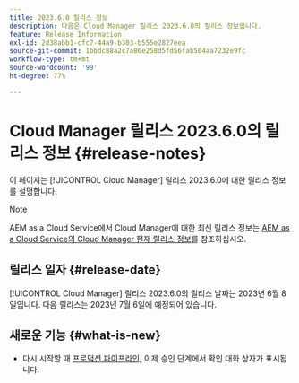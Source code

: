```yaml
---
title: 2023.6.0 릴리스 정보
description: 다음은 Cloud Manager 릴리스 2023.6.0의 릴리스 정보입니다.
feature: Release Information
exl-id: 2d38abb1-cfc7-44a9-b303-b555e2827eea
source-git-commit: 1bbdc88a2c7a86e258d5fd56fab504aa7232e9fc
workflow-type: tm+mt
source-wordcount: '99'
ht-degree: 77%

---
```



# Cloud Manager 릴리스 2023.6.0의 릴리스 정보 {#release-notes}

이 페이지는 [!UICONTROL Cloud Manager] 릴리스 2023.6.0에 대한 릴리스 정보를 설명합니다.

>[!NOTE]
>
>AEM as a Cloud Service에서 Cloud Manager에 대한 최신 릴리스 정보는 [AEM as a Cloud Service의 Cloud Manager 현재 릴리스 정보](https://experienceleague.adobe.com/docs/experience-manager-cloud-service/content/implementing/using-cloud-manager/release-notes-cloud-manager/release-notes-cm-current.html)를 참조하십시오.

## 릴리스 일자 {#release-date}

[!UICONTROL Cloud Manager] 릴리스 2023.6.0의 릴리스 날짜는 2023년 6월 8일입니다. 다음 릴리스는 2023년 7월 6일에 예정되어 있습니다.

## 새로운 기능 {#what-is-new}

* 다시 시작할 때 [프로덕션 파이프라인,](/help/using/production-pipelines.md) 이제 승인 단계에서 확인 대화 상자가 표시됩니다.

